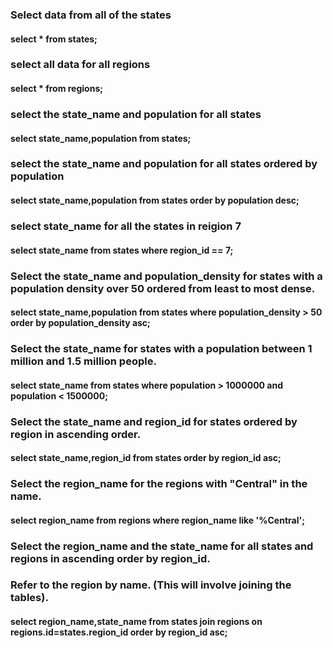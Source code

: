 ### Select data from all of the states 
#### select * from states; 
###
### select all data for all regions
#### select * from regions; 
###
### select the state_name and population for all states
#### select state_name,population from states;
###
### select the state_name and population for all states ordered by population
#### select state_name,population from states order by population desc;
###
### select state_name for all the states in reigion 7 
#### select state_name from states where region_id == 7;
###
### Select the state_name and population_density for states with a population density over 50 ordered from least to most dense.
#### select state_name,population from states where population_density > 50 order by population_density asc;
###
### Select the state_name for states with a population between 1 million and 1.5 million people.
#### select state_name from states where population > 1000000 and population < 1500000;
###
### Select the state_name and region_id for states ordered by region in ascending order.
#### select state_name,region_id from states order by region_id asc;
###
### Select the region_name for the regions with "Central" in the name.
#### select region_name from regions where region_name like '%Central';
###
### Select the region_name and the state_name for all states and regions in ascending order by region_id. 
### Refer to the region by name. (This will involve joining the tables).
#### select region_name,state_name from states join regions on regions.id=states.region_id order by region_id asc;   